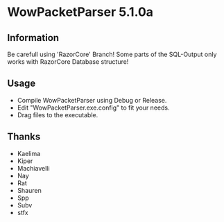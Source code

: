 WowPacketParser 5.1.0a
========

Information
--------------------------------------------------

Be carefull using 'RazorCore' Branch! Some parts of the SQL-Output only works with RazorCore Database structure!

Usage
--------------------------------------------------

* Compile WowPacketParser using Debug or Release.
* Edit "WowPacketParser.exe.config" to fit your needs.
* Drag files to the executable.


Thanks
--------------------------------------------------

- Kaelima
- Kiper
- Machiavelli
- Nay
- Rat
- Shauren
- Spp
- Subv
- stfx
